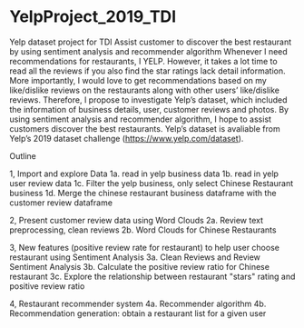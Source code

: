 # YelpProject_2019_TDI
Yelp dataset project for TDI
Assist customer to discover the best restaurant by using sentiment analysis and recommender algorithm
Whenever I need recommendations for restaurants, I YELP. However, it takes a lot time to read all the reviews if you also find the star ratings lack detail information. More importantly, I would love to get recommendations based on my like/dislike reviews on the restaurants along with other users’ like/dislike reviews. Therefore, I propose to investigate Yelp’s dataset, which included the information of business details, user, customer reviews and photos. By using sentiment analysis and recommender algorithm, I hope to assist customers discover the best restaurants. Yelp’s dataset is avaliable from Yelp’s 2019 dataset challenge (https://www.yelp.com/dataset).

Outline

1, Import and explore Data
1a. read in yelp business data
1b. read in yelp user review data
1c. Filter the yelp business, only select Chinese Restaurant business
1d. Merge the chinese restaurant business dataframe with the customer review dataframe

2, Present customer review data using Word Clouds
2a. Review text preprocessing, clean reviews
2b. Word Clouds for Chinese Restaurants

3, New features (positive review rate for restaurant) to help user choose restaurant using Sentiment Analysis
3a. Clean Reviews and Review Sentiment Analysis
3b. Calculate the positive review ratio for Chinese restaurant
3c. Explore the relationship between restaurant "stars" rating and positive review ratio

4, Restaurant recommender system
4a. Recommender algorithm
4b. Recommendation generation: obtain a restaurant list for a given user
